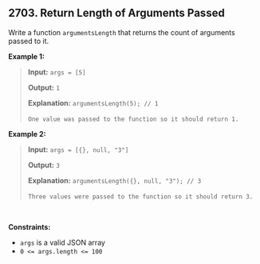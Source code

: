 ## 2703. Return Length of Arguments Passed

Write a function `argumentsLength` that returns the count of arguments passed to it.

**Example 1:**

> **Input:** `args = [5]`
>
> **Output:** `1`
>
> **Explanation:** `argumentsLength(5); // 1` <br> <br> `One value was passed to the function so it should return 1.`

**Example 2:**

> **Input:** `args = [{}, null, "3"]`
>
> **Output:** `3`
>
> **Explanation:** `argumentsLength({}, null, "3"); // 3` <br> <br> `Three values were passed to the function so it should return 3.`

<br>

**Constraints:**

- `args` is a valid JSON array
- `0 <= args.length <= 100`
